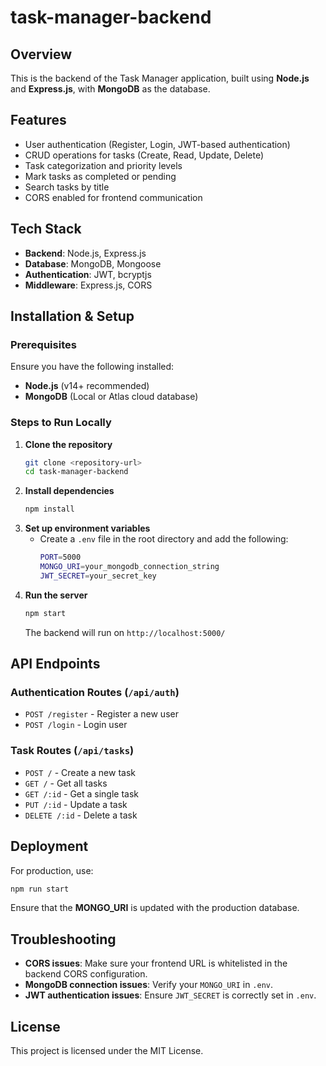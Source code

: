 # task-manager-backend


## Overview
This is the backend of the Task Manager application, built using **Node.js** and **Express.js**, with **MongoDB** as the database.

## Features
- User authentication (Register, Login, JWT-based authentication)
- CRUD operations for tasks (Create, Read, Update, Delete)
- Task categorization and priority levels
- Mark tasks as completed or pending
- Search tasks by title
- CORS enabled for frontend communication

## Tech Stack
- **Backend**: Node.js, Express.js
- **Database**: MongoDB, Mongoose
- **Authentication**: JWT, bcryptjs
- **Middleware**: Express.js, CORS

## Installation & Setup

### Prerequisites
Ensure you have the following installed:
- **Node.js** (v14+ recommended)
- **MongoDB** (Local or Atlas cloud database)

### Steps to Run Locally
1. **Clone the repository**
   ```sh
   git clone <repository-url>
   cd task-manager-backend
   ```
2. **Install dependencies**
   ```sh
   npm install
   ```
3. **Set up environment variables**
   - Create a `.env` file in the root directory and add the following:
     ```sh
     PORT=5000
     MONGO_URI=your_mongodb_connection_string
     JWT_SECRET=your_secret_key
     ```
4. **Run the server**
   ```sh
   npm start
   ```
   The backend will run on `http://localhost:5000/`

## API Endpoints
### Authentication Routes (`/api/auth`)
- `POST /register` - Register a new user
- `POST /login` - Login user

### Task Routes (`/api/tasks`)
- `POST /` - Create a new task
- `GET /` - Get all tasks
- `GET /:id` - Get a single task
- `PUT /:id` - Update a task
- `DELETE /:id` - Delete a task

## Deployment
For production, use:
```sh
npm run start
```
Ensure that the **MONGO_URI** is updated with the production database.

## Troubleshooting
- **CORS issues**: Make sure your frontend URL is whitelisted in the backend CORS configuration.
- **MongoDB connection issues**: Verify your `MONGO_URI` in `.env`.
- **JWT authentication issues**: Ensure `JWT_SECRET` is correctly set in `.env`.

## License
This project is licensed under the MIT License.

